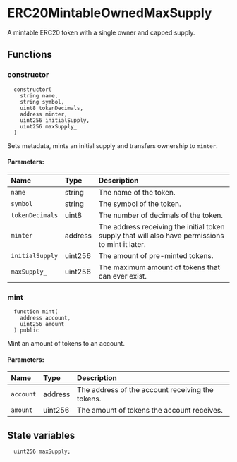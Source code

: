 # ERC20MintableOwnedMaxSupply

A mintable ERC20 token with a single owner and capped supply.



## Functions
### constructor
```solidity
  constructor(
    string name,
    string symbol,
    uint8 tokenDecimals,
    address minter,
    uint256 initialSupply,
    uint256 maxSupply_
  ) 
``` 
Sets metadata, mints an initial supply and transfers ownership to `minter`.


#### Parameters:
| Name | Type | Description                                                          |
| :--- | :--- | :------------------------------------------------------------------- |
|`name` | string | The name of the token.
|`symbol` | string | The symbol of the token.
|`tokenDecimals` | uint8 | The number of decimals of the token.
|`minter` | address | The address receiving the initial token supply that will also have permissions to mint it later.
|`initialSupply` | uint256 | The amount of pre-minted tokens.
|`maxSupply_` | uint256 | The maximum amount of tokens that can ever exist.

### mint
```solidity
  function mint(
    address account,
    uint256 amount
  ) public
``` 
Mint an amount of tokens to an account.


#### Parameters:
| Name | Type | Description                                                          |
| :--- | :--- | :------------------------------------------------------------------- |
|`account` | address | The address of the account receiving the tokens.
|`amount` | uint256 | The amount of tokens the account receives.






## State variables
```solidity
  uint256 maxSupply;
```
